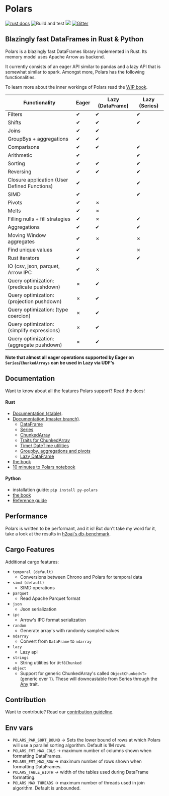# Polars
[![rust docs](https://docs.rs/polars/badge.svg)](https://docs.rs/polars/latest/polars/)
![Build and test](https://github.com/ritchie46/polars/workflows/Build%20and%20test/badge.svg)
[![](http://meritbadge.herokuapp.com/polars)](https://crates.io/crates/polars)
[![Gitter](https://badges.gitter.im/polars-rs/community.svg)](https://gitter.im/polars-rs/community?utm_source=badge&utm_medium=badge&utm_campaign=pr-badge)

## Blazingly fast DataFrames in Rust & Python

Polars is a blazingly fast DataFrames library implemented in Rust. Its memory model uses Apache Arrow as backend. 

It currently consists of an eager API similar to pandas and a lazy API that is somewhat similar to spark. 
Amongst more, Polars has the following functionalities.

To learn more about the inner workings of Polars read the [WIP book](https://ritchie46.github.io/polars-book/).


| Functionality                                     | Eager | Lazy (DataFrame) | Lazy (Series) |
|---------------------------------------------------|-------|------------------|---------------|
| Filters                                           | ✔     | ✔                | ✔             |
| Shifts                                            | ✔     | ✔                | ✔             |
| Joins                                             | ✔     | ✔                |               |
| GroupBys + aggregations                           | ✔     | ✔                |               |
| Comparisons                                       | ✔     | ✔                | ✔             |
| Arithmetic                                        | ✔     |                  | ✔             |
| Sorting                                           | ✔     | ✔                | ✔             |
| Reversing                                         | ✔     | ✔                | ✔             |
| Closure application (User Defined Functions)      | ✔     |                  | ✔             |
| SIMD                                              | ✔     |                  | ✔             |
| Pivots                                            | ✔     | ✗                |               |
| Melts                                             | ✔     | ✗                |               |
| Filling nulls + fill strategies                   | ✔     | ✗                | ✔             |
| Aggregations                                      | ✔     | ✔                | ✔             |
| Moving Window aggregates                          | ✔     | ✗                | ✗             |
| Find unique values                                | ✔     |                  | ✗             |
| Rust iterators                                    | ✔     |                  | ✔             |
| IO (csv, json, parquet, Arrow IPC                 | ✔     | ✗                |               |
| Query optimization: (predicate pushdown)          | ✗     | ✔                |               |
| Query optimization: (projection pushdown)         | ✗     | ✔                |               |
| Query optimization: (type coercion)               | ✗     | ✔                |               |
| Query optimization: (simplify expressions)        | ✗     | ✔                |               |
| Query optimization: (aggregate pushdown)          | ✗     | ✔                |               |

**Note that almost all eager operations supported by Eager on `Series`/`ChunkedArrays` can be used in Lazy via UDF's**


## Documentation
Want to know about all the features Polars support? Read the docs!

#### Rust
* [Documentation (stable)](https://docs.rs/polars/latest/polars/). 
* [Documentation (master branch)](https://ritchie46.github.io/polars). 
    * [DataFrame](https://ritchie46.github.io/polars/polars/frame/struct.DataFrame.html) 
    * [Series](https://ritchie46.github.io/polars/polars/series/enum.Series.html)
    * [ChunkedArray](https://ritchie46.github.io/polars/polars/chunked_array/struct.ChunkedArray.html)
    * [Traits for ChunkedArray](https://ritchie46.github.io/polars/polars/chunked_array/ops/index.html)
    * [Time/ DateTime utilities](https://ritchie46.github.io/polars/polars/doc/time/index.html)
    * [Groupby, aggregations and pivots](https://ritchie46.github.io/polars/polars/frame/group_by/struct.GroupBy.html)
    * [Lazy DataFrame](https://ritchie46.github.io/polars/polars/lazy/frame/struct.LazyFrame.html)
* [the book](https://ritchie46.github.io/polars-book/)
* [10 minutes to Polars notebook](examples/10_minutes_to_polars.ipynb)
    
#### Python
* installation guide: `pip install py-polars`
* [the book](https://ritchie46.github.io/polars-book/)
* [Reference guide](https://ritchie46.github.io/polars/pypolars/pypolars/index.html)

## Performance
Polars is written to be performant, and it is! But don't take my word for it, take a look at the results in 
[h2oai's db-benchmark](https://h2oai.github.io/db-benchmark/).

## Cargo Features

Additional cargo features:

* `temporal (default)`
    - Conversions between Chrono and Polars for temporal data
* `simd (default)`
    - SIMD operations
* `parquet`
    - Read Apache Parquet format
* `json`
    - Json serialization
* `ipc`
    - Arrow's IPC format serialization
* `random`
    - Generate array's with randomly sampled values
* `ndarray`
    - Convert from `DataFrame` to `ndarray`
* `lazy`
    - Lazy api
* `strings`
    - String utilities for `Utf8Chunked`
* `object`
    - Support for generic ChunkedArray's called `ObjectChunked<T>` (generic over `T`). 
      These will downcastable from Series through the [Any](https://doc.rust-lang.org/std/any/index.html) trait.

## Contribution
Want to contribute? Read our [contribution guideline](./CONTRIBUTING.md).


## Env vars
* `POLARS_PAR_SORT_BOUND` -> Sets the lower bound of rows at which Polars will use a parallel sorting algorithm.
                             Default is 1M rows.
* `POLARS_FMT_MAX_COLS` -> maximum number of columns shown when formatting DataFrames.
* `POLARS_FMT_MAX_ROW` -> maximum number of rows shown when formatting DataFrames.
* `POLARS_TABLE_WIDTH` -> width of the tables used during DataFrame formatting.
* `POLARS_MAX_THREADS` -> maximum number of threads used in join algorithm. Default is unbounded.
